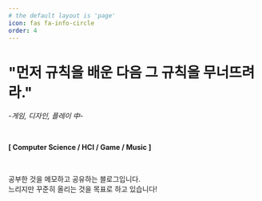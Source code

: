 ```yaml
---
# the default layout is 'page'
icon: fas fa-info-circle
order: 4
---
```


# "먼저 규칙을 배운 다음 그 규칙을 무너뜨려라."
_-게임, 디자인, 플레이 中-_

<br/>

**[ Computer Science / HCI / Game / Music ]**

<br/>

공부한 것을 메모하고 공유하는 블로그입니다.  
느리지만 꾸준히 올리는 것을 목표로 하고 있습니다!

